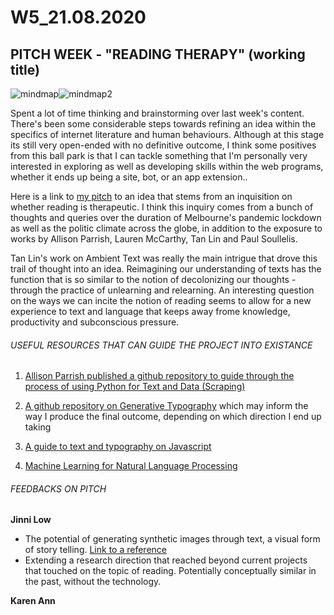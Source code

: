 # W5_21.08.2020

## PITCH WEEK - **"READING THERAPY"** (working title)

![mindmap](https://user-images.githubusercontent.com/68724434/93017226-63a3b380-f60a-11ea-8228-b667c02f15a4.png)![mindmap2](https://user-images.githubusercontent.com/68724434/93017225-60102c80-f60a-11ea-8d19-7798be19a35c.png)

Spent a lot of time thinking and brainstorming over last week's content. There's been some considerable steps towards refining an idea within the specifics of internet literature and human behaviours. Although at this stage its still very open-ended with no definitive outcome, I think some positives from this ball park is that I can tackle something that I'm personally very interested in exploring as well as developing skills within the web programs, whether it ends up being a site, bot, or an app extension..

Here is a link to [my pitch](https://docs.google.com/presentation/d/1BgXTr32X3XTD2ug8X4fwb3B89VxGWQo5JM76dwsLowI/edit?usp=sharing) to an idea that stems from an inquisition on whether reading is therapeutic. I think this inquiry comes from a bunch of thoughts and queries over the duration of Melbourne's pandemic lockdown as well as the politic climate across the globe, in addition to the exposure to works by Allison Parrish, Lauren McCarthy, Tan Lin and Paul Soullelis.

Tan Lin's work on Ambient Text was really the main intrigue that drove this trail of thought into an idea. Reimagining our understanding of texts has the function that is so similar to the notion of decolonizing our thoughts - through the practice of unlearning and relearning. An interesting question on the ways we can incite the notion of reading seems to allow for a new experience to text and language that keeps away frome knowledge, productivity and subconscious pressure.

###### USEFUL RESOURCES THAT CAN GUIDE THE PROJECT INTO EXISTANCE

1. [Allison Parrish published a github repository to guide through the process of using Python for Text and Data (Scraping)](https://github.com/aparrish/dmep-python-intro)

2. [A github repository on Generative Typography](https://github.com/SpaceTypeContinuum/generative-typography) which may inform the way I produce the final outcome, depending on which direction I end up taking

3. [A guide to text and typography on Javascript](https://creative-coding.decontextualize.com/text-and-type/)

4. [Machine Learning for Natural Language Processing](https://ml5js.org/)

###### FEEDBACKS ON PITCH

**Jinni Low**

- The potential of generating synthetic images through text, a visual form of story telling. [Link to a reference](https://experiments.runwayml.com/generative_engine/)
- Extending a research direction that reached beyond current projects that touched on the topic of reading. Potentially conceptually similar in the past, without the technology.

**Karen Ann**


